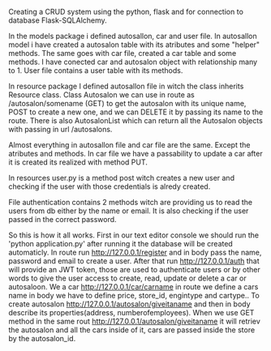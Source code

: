 Creating a CRUD system using the python, flask and for connection to database Flask-SQLAlchemy.

In the models package i defined autosallon, car and user file. In autosallon model i have created a autosalon table
with its atributes and some "helper" methods. The same goes with car file, created a car table and some methods.
I have conected car and autosalon object with relationship many to 1.
User file contains a user table with its methods.

In resource package I defined autosallon file in witch the class inherits Resource class.
Class Autosalon we can use in route as /autosalon/somename (GET) to get the autosalon with its unique name,
POST to create a new one, and we can DELETE it by passing its name to the route.
There is also AutosalonList which can return all the Autosalon objects with passing in url /autosalons.

Almost everything in autosallon file and car file are the same. Except the atributes and methods.
In car file we have a passability to update a car after it is created its realized with method PUT.

In resources user.py is a method post witch creates a new  user and checking if the user with those
credentials is alredy created.

File authentication contains 2 methods witch are providing us to read the users from db either by the name or email.
It is also checking if the user passed in the correct password.

So this is how it all works. First in our text editor console we should run the 'python application.py' after running it the database
will be created automaticly. In route run http://127.0.0.1/register and in body pass the name, password and email to create a user.
After that run http://127.0.0.1/auth that will provide an JWT token, those are used to authenticate users or by other words to give the
user access to create, read, update or delete a car or autosaloon.
We a car http://127.0.0.1/car/carname in route we define a cars name in body we have to define price, store_id, engintype and cartype..
To create autosalon http://127.0.0.1/autosalon/giveitaname and then in body describe its properties(address, numberofemployees).
When we use GET method in the same rout http://127.0.0.1/autosalon/giveitaname it will retriev the autosalon and all the cars inside of it, cars are passed inside the store by the autosalon_id.





